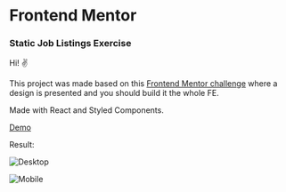 # Frontend Mentor

### Static Job Listings Exercise

Hi! ✌️

This project was made based on this [Frontend Mentor challenge](https://www.frontendmentor.io/challenges/job-listings-with-filtering-ivstIPCt) where a design is presented and you should build it the whole FE.

Made with React and Styled Components.

[Demo](https://ccasci-static-job-listings.netlify.app/)

Result:

![Desktop](https://media.giphy.com/media/fAhfAwKJDyQLZB9afj/giphy.gif)

![Mobile](https://media.giphy.com/media/Uttm9kRPU6RUZ9TU1D/giphy.gif)
